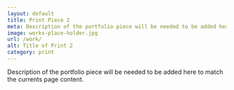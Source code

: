 ```yaml
---
layout: default
title: Print Piece 2
meta: Description of the portfolio piece will be needed to be added here to match the currents page content.
image: works-place-holder.jpg
url: /work/
alt: Title of Print 2
category: print
---
```


Description of the portfolio piece will be needed to be added here to match the currents page content.
